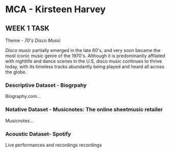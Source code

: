 # MCA - Kirsteen Harvey
## WEEK 1 TASK
Theme - *70's Disco Music* 

*Disco music* partially emerged in the late 60's, and very soon became the most iconic music genre of the 1970's. Although it is predominantly affilated with nightlife and dance scenes in the U.S, disco music continues to thrive today, with its timeless tracks abundantly being played and heard all across the globe.    

### Descriptive Dataset - Biogrpahy 

Biography.com...

### Notative Dataset - Musicnotes: The online sheetmusic retailer

Musicnotes...

### Acoustic Dataset- Spotify  

Live performances and recordings recordings 


